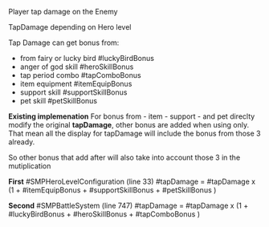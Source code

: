 Player tap damage on the Enemy

TapDamage depending on Hero level

Tap Damage can get bonus from:

- from fairy or lucky bird #luckyBirdBonus
- anger of god skill #heroSkillBonus
- tap period combo #tapComboBonus
- item equipment #itemEquipBonus
- support skill #supportSkillBonus
- pet skill #petSkillBonus

**Existing implemenation**
For bonus from 
	- item 
	- support 
	- and pet
direclty modify the original **tapDamage**, other bonus are added when using only. That mean all the display for tapDamage will include the bonus from those 3 already.

So other bonus that add after will also take into account those 3 in the mutiplication

**First**
#SMPHeroLevelConfiguration (line 33)
#tapDamage = #tapDamage x (1 + #itemEquipBonus + #supportSkillBonus + #petSkillBonus )

**Second**
#SMPBattleSystem (line 747)
#tapDamage = #tapDamage x (1 + #luckyBirdBonus + #heroSkillBonus + #tapComboBonus )